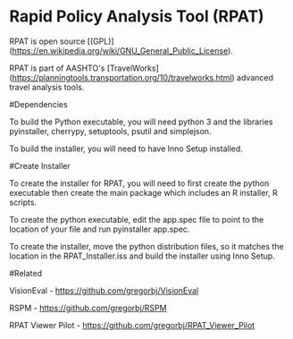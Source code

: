 # Rapid Policy Analysis Tool (RPAT)

RPAT is open source [(GPL)] (https://en.wikipedia.org/wiki/GNU_General_Public_License).  

RPAT is part of AASHTO's [TravelWorks] (https://planningtools.transportation.org/10/travelworks.html) advanced travel analysis tools.

#Dependencies

To build the Python executable, you will need python 3 and the libraries pyinstaller, cherrypy, setuptools, psutil and simplejson.

To build the installer, you will need to have Inno Setup installed.

#Create Installer

To create the installer for RPAT, you will need to first create the python executable then create the main package which includes an R installer, R scripts.

To create the python executable, edit the app.spec file to point to the location of your file and run pyinstaller app.spec.

To create the installer, move the python distribution files, so it matches the location in the RPAT_Installer.iss and build the installer using Inno Setup.

#Related

VisionEval - https://github.com/gregorbj/VisionEval

RSPM - https://github.com/gregorbj/RSPM

RPAT Viewer Pilot - https://github.com/gregorbj/RPAT_Viewer_Pilot
